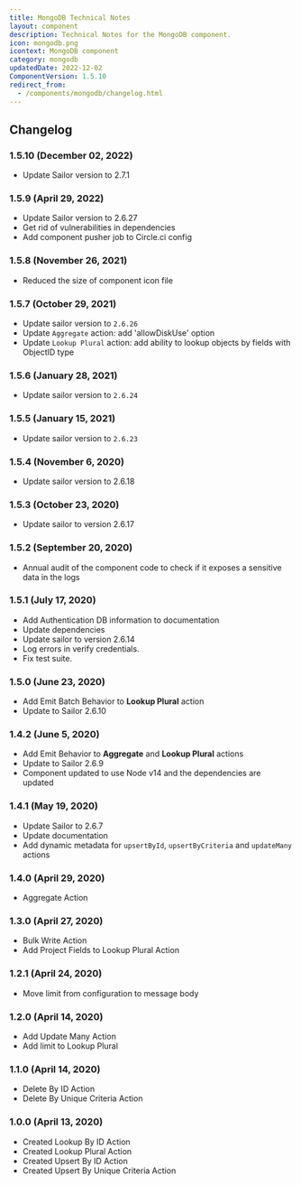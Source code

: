 ```yaml
---
title: MongoDB Technical Notes
layout: component
description: Technical Notes for the MongoDB component.
icon: mongodb.png
icontext: MongoDB component
category: mongodb
updatedDate: 2022-12-02
ComponentVersion: 1.5.10
redirect_from:
  - /components/mongodb/changelog.html
---
```


## Changelog

### 1.5.10 (December 02, 2022)

* Update Sailor version to 2.7.1

### 1.5.9 (April 29, 2022)

* Update Sailor version to 2.6.27
* Get rid of vulnerabilities in dependencies
* Add component pusher job to Circle.ci config

### 1.5.8 (November 26, 2021)

* Reduced the size of component icon file

### 1.5.7 (October 29, 2021)

* Update sailor version to `2.6.26`
* Update `Aggregate` action: add 'allowDiskUse' option
* Update `Lookup Plural` action: add ability to lookup objects by fields with ObjectID type

### 1.5.6 (January 28, 2021)

* Update sailor version to `2.6.24`

### 1.5.5 (January 15, 2021)

* Update sailor version to `2.6.23`

### 1.5.4 (November 6, 2020)

* Update sailor version to 2.6.18

### 1.5.3 (October 23, 2020)

* Update sailor to version 2.6.17

### 1.5.2 (September 20, 2020)

* Annual audit of the component code to check if it exposes a sensitive data in the logs

### 1.5.1 (July 17, 2020)

* Add Authentication DB information to documentation
* Update dependencies
* Update sailor to version 2.6.14
* Log errors in verify credentials.
* Fix test suite.

### 1.5.0 (June 23, 2020)

* Add Emit Batch Behavior to **Lookup Plural** action
* Update to Sailor 2.6.10

### 1.4.2 (June 5, 2020)

* Add Emit Behavior to **Aggregate** and **Lookup Plural** actions
* Update to Sailor 2.6.9
* Component updated to use Node v14 and the dependencies are updated

### 1.4.1 (May 19, 2020)

*   Update Sailor to 2.6.7
*   Update documentation
*   Add dynamic metadata for `upsertById`, `upsertByCriteria` and `updateMany` actions

### 1.4.0 (April 29, 2020)

*   Aggregate Action

### 1.3.0 (April 27, 2020)

*   Bulk Write Action
*   Add Project Fields to Lookup Plural Action

### 1.2.1 (April 24, 2020)

*   Move limit from configuration to message body

### 1.2.0 (April 14, 2020)

*   Add Update Many Action
*   Add limit to Lookup Plural

### 1.1.0 (April 14, 2020)

*   Delete By ID Action
*   Delete By Unique Criteria Action

### 1.0.0 (April 13, 2020)

*   Created Lookup By ID Action
*   Created Lookup Plural Action
*   Created Upsert By ID Action
*   Created Upsert By Unique Criteria Action
